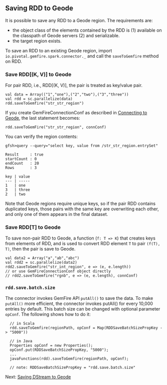 ## Saving RDD to Geode

It is possible to save any RDD to a Geode region. The requirements are:
 - the object class of the elements contained by the RDD is 
   (1) available on the classpath of Geode servers 
   (2) and serializable.
 - the target region exists.

To save an RDD to an existing Geode region, import 
`io.pivotal.gemfire.spark.connector._` and call the `saveToGemfire` 
method on RDD.

### Save RDD[(K, V)] to Geode
For pair RDD, i.e., RDD[(K, V)], the pair is treated as key/value pair.
```
val data = Array(("1","one"),("2","two"),("3","three"))
val rdd = sc.parallelize(data)
rdd.saveToGemfire("str_str_region")
```

If you create GemFireConnectionConf as described in 
[Connecting to Geode](3_connecting.md), the last statement becomes:
```
rdd.saveToGemFire("str_str_region", connConf)
```

You can verify the region contents:
```
gfsh>query --query="select key, value from /str_str_region.entrySet"

Result     : true
startCount : 0
endCount   : 20
Rows       : 3

key | value
--- | -----
1   | one
3   | three
2   | two
```

Note that Geode regions require unique keys, so if the pair RDD 
contains duplicated keys, those pairs with the same key are overwriting
each other, and only one of them appears in the final dataset.

### Save RDD[T] to Geode
To save non-pair RDD to Geode, a function (`f: T => K`) that creates keys
from elements of RDD, and is used to convert RDD element `T` to pair `(f(T), T)`,
then the pair is save to Geode.

```
val data2 = Array("a","ab","abc")
val rdd2 = sc.parallelize(data2)
rdd2.saveToGemfire("str_int_region", e => (e, e.length))
// or use GemFireConnectionConf object directly
// rdd2.saveToGemfire("rgnb", e => (e, e.length), connConf)
```

### `rdd.save.batch.size` 

The connector invokes GemFire API `putAll()` to save the data. To make
`putAll()` more efficient, the connector invokes putAll() for every 
10,000 entries by default. This batch size can be changed with optional
parameter `opConf`. The following shows how to do it:

```
  // in Scala
  rdd.saveToGemfire(regionPath, opConf = Map(RDDSaveBatchSizePropKey -> "5000"))

  // in Java
  Properties opConf = new Properties();
  opConf.put(RDDSaveBatchSizePropKey, "5000");
  ...
  javaFunctions(rdd).saveToGemfire(regionPath, opConf); 
   
  // note: RDDSaveBatchSizePropKey = "rdd.save.batch.size" 
```


Next: [Saving DStream to Geode](7_save_dstream.md)
